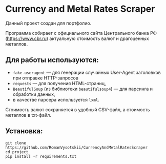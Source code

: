 # Currency and Metal Rates Scraper

Данный проект создан для портфолио.

Программа собирает с официального сайта Центрального банка РФ (https://www.cbr.ru) актуальную стоимость валют и драгоценных металлов.

## Для работы используются:
- `fake-useragent` — для генерации случайных User-Agent заголовков при отправке HTTP-запросов
- `requests` — для получения HTML-страниц,
- `BeautifulSoup` (из библиотеки `beautifulsoup4`) — для парсинга и обработки данных,  
- в качестве парсера используется `lxml`.

Стоимость валют сохраняется в удобный CSV-файл, а стоимость металлов в txt-файл.

## Установка:
```
git clone https://github.com/RomanVysotskii/CurrencyAndMetalRatesScraper
cd project
pip install -r requirements.txt
```
